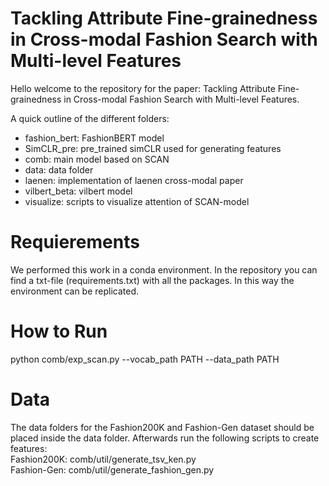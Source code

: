# Tackling Attribute Fine-grainedness in Cross-modal Fashion Search with Multi-level Features

Hello welcome to the repository for the paper: Tackling Attribute Fine-grainedness in Cross-modal Fashion Search with Multi-level Features. 

A quick outline of the different folders:
- fashion_bert: FashionBERT model 
- SimCLR_pre: pre_trained simCLR used for generating features 
- comb: main model based on SCAN 
- data: data folder
- laenen: implementation of laenen cross-modal paper
- vilbert_beta: vilbert model 
- visualize: scripts to visualize attention of SCAN-model


# Requierements
We performed this work in a conda environment. In the repository you can find a txt-file (requirements.txt) with all the packages. In this way the environment can be replicated. 

# How to Run
python comb/exp_scan.py --vocab_path PATH --data_path PATH

# Data
The data folders for the Fashion200K and Fashion-Gen dataset should be placed inside the data folder. Afterwards run the following scripts to create features:  
Fashion200K: comb/util/generate_tsv_ken.py  
Fashion-Gen: comb/util/generate_fashion_gen.py
